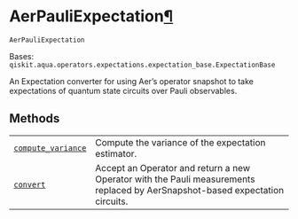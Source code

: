 # AerPauliExpectation[¶](#aerpauliexpectation "Permalink to this headline")

<span id="undefined" />

`AerPauliExpectation`

Bases: `qiskit.aqua.operators.expectations.expectation_base.ExpectationBase`

An Expectation converter for using Aer’s operator snapshot to take expectations of quantum state circuits over Pauli observables.

## Methods

|                                                                                                                                                                                                                                                 |                                                                                                                              |
| ----------------------------------------------------------------------------------------------------------------------------------------------------------------------------------------------------------------------------------------------- | ---------------------------------------------------------------------------------------------------------------------------- |
| [`compute_variance`](qiskit.aqua.operators.expectations.AerPauliExpectation.compute_variance#qiskit.aqua.operators.expectations.AerPauliExpectation.compute_variance "qiskit.aqua.operators.expectations.AerPauliExpectation.compute_variance") | Compute the variance of the expectation estimator.                                                                           |
| [`convert`](qiskit.aqua.operators.expectations.AerPauliExpectation.convert#qiskit.aqua.operators.expectations.AerPauliExpectation.convert "qiskit.aqua.operators.expectations.AerPauliExpectation.convert")                                     | Accept an Operator and return a new Operator with the Pauli measurements replaced by AerSnapshot-based expectation circuits. |

